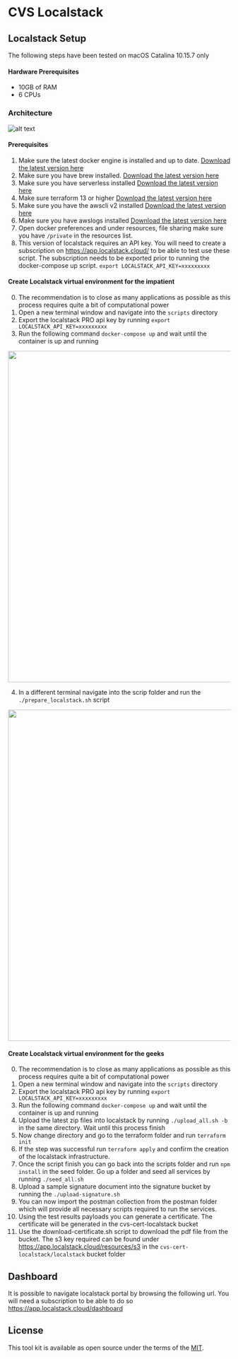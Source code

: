 # CVS Localstack


## Localstack Setup
The following steps have been tested on macOS Catalina 10.15.7 only

#### Hardware Prerequisites
* 10GB of RAM
* 6 CPUs

### Architecture
![alt text](https://github.com/dvsa/cvs-devkit/blob/feature/CVSB-19359/localstack/architecture/localstack.png?raw=true)

#### Prerequisites
1. Make sure the latest docker engine is installed and up to date. [Download the latest version here](https://www.docker.com/products/docker-desktop)
2. Make sure you have brew installed. [Download the latest version here](https://brew.sh/)
3. Make sure you have serverless installed [Download the latest version here](https://www.serverless.com/framework/docs/getting-started/)
4. Make sure terraform 13 or higher  [Download the latest version here](https://learn.hashicorp.com/tutorials/terraform/install-cli)
5. Make sure you have the awscli v2 installed [Download the latest version here](https://docs.aws.amazon.com/cli/latest/userguide/install-cliv2-mac.html)
6. Make sure you have awslogs installed [Download the latest version here](https://github.com/jorgebastida/awslogs)
7. Open docker preferences and under resources, file sharing make sure you have `/private` in the resources list.
8. This version of localstack requires an API key. You will need to create a subscription on https://app.localstack.cloud/  to be able to test use these script. The subscription needs to be exported prior to running the docker-compose up script. `export LOCALSTACK_API_KEY=xxxxxxxxx`

#### Create Localstack virtual environment for the impatient
0. The recommendation is to close as many applications as possible as this process requires quite a bit of computational power
1. Open a new terminal window and navigate into the `scripts` directory
2. Export the localstack PRO api key by running `export LOCALSTACK_API_KEY=xxxxxxxxx`
3. Run the following command `docker-compose up` and wait until the container is up and running

<a href="https://asciinema.org/a/BiiNAnwOzmVtX2JN8N8hi3f2Z?t=8&speed=3" target="_blank"><img src="https://asciinema.org/a/BiiNAnwOzmVtX2JN8N8hi3f2Z.svg" width="750" /></a>

4. In a different terminal navigate into the scrip folder and run the `./prepare_localstack.sh` script

<a href="https://asciinema.org/a/UvjpRkP25hk5skGWdg4dCxRFj?t=8&speed=3" target="_blank"><img src="https://asciinema.org/a/UvjpRkP25hk5skGWdg4dCxRFj.svg" width="750"/></a>

#### Create Localstack virtual environment for the geeks
0. The recommendation is to close as many applications as possible as this process requires quite a bit of computational power
1. Open a new terminal window and navigate into the `scripts` directory
2. Export the localstack PRO api key by running `export LOCALSTACK_API_KEY=xxxxxxxxx`
3. Run the following command `docker-compose up` and wait until the container is up and running
4. Upload the latest zip files into localstack by running `./upload_all.sh -b` in the same directory. Wait until this process finish
5. Now change directory and go to the terraform folder and run `terraform init`
6. If the step was successful run `terraform apply` and confirm the creation of the localstack infrastructure.
7. Once the script finish you can go back into the scripts folder and run `npm install` in the seed folder. Go up a folder and seed all services by running `./seed_all.sh`
8. Upload a sample signature document into the signature bucket by running the `./upload-signature.sh`
9. You can now import the postman collection from the postman folder which will provide all necessary scripts required to run the services.
10. Using the test results payloads you can generate a certificate. The certificate will be generated in the cvs-cert-localstack bucket
11. Use the download-certificate.sh script to download the pdf file from the bucket. The s3 key required can be found under https://app.localstack.cloud/resources/s3 in the `cvs-cert-localstack/localstack` bucket folder

## Dashboard
It is possible to navigate localstack portal by browsing the following url. You will need a subscription to be able to do so https://app.localstack.cloud/dashboard


## License
This tool kit is available as open source under the terms of the [MIT](https://opensource.org/licenses/MIT).

